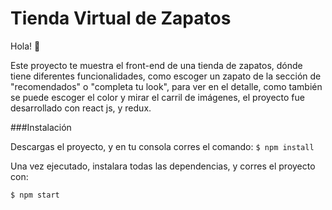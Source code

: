 # Tienda Virtual de Zapatos
Hola! 👋


Este proyecto te muestra el front-end de una tienda de zapatos, dónde tiene diferentes funcionalidades, como escoger un zapato de la sección de "recomendados" o "completa tu look", para ver en el detalle, como también se puede escoger el color y mirar el carril de imágenes, el proyecto fue desarrollado con react js, y redux. 

###Instalación 

Descargas el proyecto, y en tu consola corres el comando:
`$ npm install `

Una vez ejecutado, instalara todas las dependencias, y corres el proyecto con:

`$ npm start`




